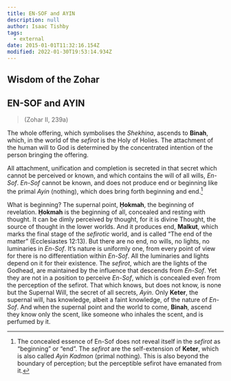 ```yaml
---
title: EN-SOF and AYIN
description: null
author: Isaac Tishby
tags:
  - external
date: 2015-01-01T11:32:16.154Z
modified: 2022-01-30T19:53:14.934Z
---
```


## Wisdom of the Zohar

## EN-SOF and AYIN

> (Zohar II, 239a)

The whole offering, which symbolises the _Shekhina_, ascends to **Binah**, which, in the world of the _sefirot_ is the Holy of Holies. The attachment of the human will to God is determined by the concentrated intention of the person bringing the offering.

All attachment, unification and completion is secreted in that secret which cannot be perceived or known, and which contains the will of all wills, _En-Sof_. _En-Sof_ cannot be known, and does not produce end or beginning like the primal _Ayin_ (nothing), which does bring forth beginning and end.[^1]

What is beginning? The supernal point, **Ḥokmah**, the beginning of revelation. **Ḥokmah** is the beginning of all, concealed and resting with thought. It can be dimly perceived by thought, for it is divine Thought, the source of thought in the lower worlds. And it produces end, **Malkut**, which marks the final stage of the _sefirotic_ world, and is called “The end of the matter” (Ecclesiastes 12:13). But there are no end, no wills, no lights, no luminaries in _En-Sof_. It’s nature is uniformly one, from every point of view for there is no differentiation within _En-Sof_. All the luminaries and lights depend on it for their existence. The _sefirot_, which are the lights of the Godhead, are maintained by the influence that descends from _En-Sof_. Yet they are not in a position to perceive _En-Sof_, which is concealed even from the perception of the sefirot. That which knows, but does not know, is none but the Supernal Will, the secret of all secrets, _Ayin_. Only **Keter**, the supernal will, has knowledge, albeit a faint knowledge, of the nature of _En-Sof_. And when the supernal point and the world to come, **Binah**, ascend they know only the scent, like someone who inhales the scent, and is perfumed by it.

[^1]: The concealed essence of En-Sof does not reveal itself in the _sefirot_ as “beginning” or “end”. The _sefirot_ are the self-extension of **Keter**, which is also called _Ayin Kadmon_ (primal nothing). This is also beyond the boundary of perception; but the perceptible sefirot have emanated from it.
